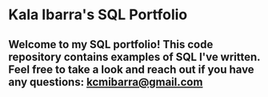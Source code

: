 # Kala Ibarra's SQL Portfolio 

## Welcome to my SQL portfolio! This code repository contains examples of SQL I've written. Feel free to take a look and reach out if you have any questions: kcmibarra@gmail.com
